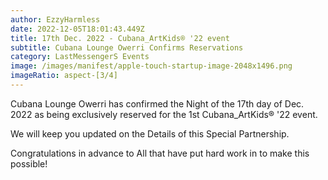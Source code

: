 ```yaml
---
author: EzzyHarmless
date: 2022-12-05T18:01:43.449Z
title: 17th Dec. 2022 - Cubana_ArtKids® '22 event
subtitle: Cubana Lounge Owerri Confirms Reservations
category: LastMessengerS Events
image: /images/manifest/apple-touch-startup-image-2048x1496.png
imageRatio: aspect-[3/4]
---
```

Cubana Lounge Owerri has confirmed the Night of the 17th day of Dec. 2022 as being exclusively reserved for the 1st Cubana_ArtKids® '22 event.

We will keep you updated on the Details of this Special Partnership.

Congratulations in advance to All that have put hard work in to make this possible!